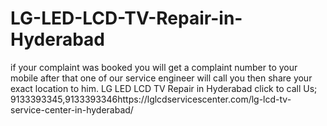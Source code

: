 # LG-LED-LCD-TV-Repair-in-Hyderabad
if your complaint was booked you will get a complaint number to your mobile after that one of our service engineer will call you then share your exact location to him. LG LED LCD TV Repair in Hyderabad click to call Us; 9133393345,9133393346https://lglcdservicescenter.com/lg-lcd-tv-service-center-in-hyderabad/
